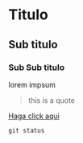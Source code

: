 
# Titulo

## Sub titulo

### Sub Sub titulo

lorem impsum

> this is a quote

[Haga click aquí](www.google.com)

`git status`